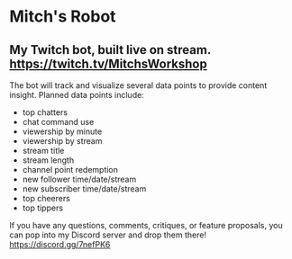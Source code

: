 # Mitch's Robot #
## My Twitch bot, built live on stream. https://twitch.tv/MitchsWorkshop ##  

The bot will track and visualize several data points to provide content insight. Planned data points include:
* top chatters  
* chat command use
* viewership by minute
* viewership by stream
* stream title
* stream length
* channel point redemption
* new follower time/date/stream
* new subscriber time/date/stream
* top cheerers
* top tippers

If you have any questions, comments, critiques, or feature proposals, you can pop into my Discord server and drop them there! https://discord.gg/7nefPK6
